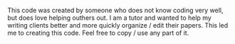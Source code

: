 This code was created by someone who does not know coding very well, but does love helping outhers out. I am a tutor and wanted to help my writing clients better and more quickly organize / edit their papers. 
This led me to creating this code. Feel free to copy / use any part of it. 
